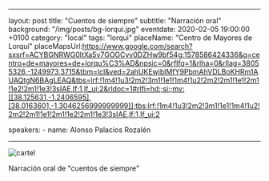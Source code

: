 
---
layout: post
title: "Cuentos de siempre"
subtitle: "Narración oral"
background: "/img/posts/bg-lorqui.jpg"
eventdate: 2020-02-05 19:00:00 +0100
category: "local"
tags: "lorqui"
placeName: "Centro de Mayores de Lorquí"
placeMapsUrl:https://www.google.com/search?sxsrf=ACYBGNRWG0ltXa5v7GOGCyv0DZHw9bf54g:1578586424336&q=centro+de+mayores+de+lorqu%C3%AD&npsic=0&rflfq=1&rlha=0&rllag=38055326,-1249973,3715&tbm=lcl&ved=2ahUKEwjblMfY9PbmAhVDLBoKHRm1AUAQtgN6BAgLEAQ&tbs=lrf:!1m4!1u3!2m2!3m1!1e1!1m4!1u2!2m2!2m1!1e1!2m1!1e2!2m1!1e3!3sIAE,lf:1,lf_ui:2&rldoc=1#rlfi=hd:;si:;mv:[[38.125631,-1.2406595],[38.0163601,-1.3046256999999999]];tbs:lrf:!1m4!1u3!2m2!3m1!1e1!1m4!1u2!2m2!2m1!1e1!2m1!1e2!2m1!1e3!3sIAE,lf:1,lf_ui:2


speakers:
    - name: Alonso Palacios Rozalén
    
---
![cartel](/img/posts/alonso1.png)   

Narración oral de "cuentos de siempre"
